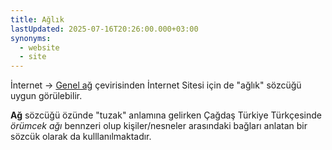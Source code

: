 ```yaml
---
title: Ağlık
lastUpdated: 2025-07-16T20:26:00.000+03:00
synonyms:
  - website
  - site
---
```

İnternet -> [Genel ağ](/sozluk/genel-ağ) çevirisinden İnternet Sitesi için de "ağlık" sözcüğü uygun görülebilir.

**Ağ** sözcüğü özünde "tuzak" anlamına gelirken Çağdaş Türkiye Türkçesinde *örümcek ağı* bennzeri olup kişiler/nesneler arasındaki bağları anlatan bir sözcük olarak da kulllanılmaktadır.
  